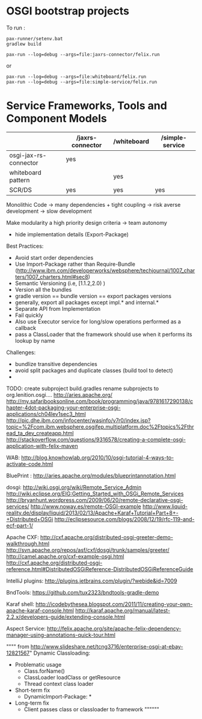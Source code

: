 OSGI bootstrap projects
==========

To run :

```
pax-runner/setenv.bat
gradlew build
```

```
pax-run --log=debug --args=file:jaxrs-connector/felix.run
```
or
```
pax-run --log=debug --args=file:whiteboard/felix.run
pax-run --log=debug --args=file:simple-service/felix.run
```



Service Frameworks, Tools and Component Models
==========
|                      | /jaxrs-connector  | /whiteboard | /simple-service  |
| -------------------- |-------------------|-------------|-------------|
| osgi-jax-rs-connector| yes               |             |
| whiteboard pattern   |                   |  yes        |
| SCR/DS               | yes               |  yes         |     yes       |


Monolithic Code -> many dependencies + tight coupling -> risk averse development -> slow development

Make modularity a high priority design criteria -> team autonomy
 - hide implementation details (Export-Package)

Best Practices:
 - Avoid start order dependencies
 - Use Import-Package rather than Require-Bundle (http://www.ibm.com/developerworks/websphere/techjournal/1007_charters/1007_charters.html#sec8)
 - Semantic Versioning (i.e, [1.1.2,2.0) )
 - Version all the bundles
 - gradle version == bundle version == export packages versions
 - generally, export all packages except impl.* and internal.*
 - Separate API from Implementation
 - Fail quickly
 - Also use Executor service for long/slow operations performed as a callback
 - pass a ClassLoader that the framework should use when it performs its lookup by name


Challenges:
 - bundlize transitive dependencies
 - avoid split packages and duplicate classes (build tool to detect)
 -


TODO:
create subproject build.gradles
rename subprojects to org.lenition.osgi....
http://aries.apache.org/
http://my.safaribooksonline.com/book/programming/java/9781617290138/chapter-4dot-packaging-your-enterprise-osgi-applications/ch04lev1sec3_html
http://pic.dhe.ibm.com/infocenter/wasinfo/v7r0/index.jsp?topic=%2Fcom.ibm.websphere.osgifep.multiplatform.doc%2Ftopics%2Fthread_ta_dev_createapp.html
http://stackoverflow.com/questions/9316578/creating-a-complete-osgi-application-with-felix-maven


WAB:
http://blog.knowhowlab.org/2010/10/osgi-tutorial-4-ways-to-activate-code.html

BluePrint :
http://aries.apache.org/modules/blueprintannotation.html

dosgi:
http://wiki.osgi.org/wiki/Remote_Service_Admin
http://wiki.eclipse.org/EIG:Getting_Started_with_OSGi_Remote_Services
http://bryanhunt.wordpress.com/2009/06/20/remote-declarative-osgi-services/
http://www.noway.es/remote-OSGI-example
http://www.liquid-reality.de/display/liquid/2013/02/13/Apache+Karaf+Tutorial+Part+8+-+Distributed+OSGi
http://eclipsesource.com/blogs/2008/12/19/rfc-119-and-ecf-part-1/

Apache CXF:
http://cxf.apache.org/distributed-osgi-greeter-demo-walkthrough.html
http://svn.apache.org/repos/asf/cxf/dosgi/trunk/samples/greeter/
http://camel.apache.org/cxf-example-osgi.html
http://cxf.apache.org/distributed-osgi-reference.html#DistributedOSGiReference-DistributedOSGiReferenceGuide

IntelliJ plugins:
http://plugins.jetbrains.com/plugin/?webide&id=7009

BndTools:
https://github.com/tux2323/bndtools-gradle-demo

Karaf shell:
http://icodebythesea.blogspot.com/2011/11/creating-your-own-apache-karaf-console.html
http://karaf.apache.org/manual/latest-2.2.x/developers-guide/extending-console.html

Aspect Service:
http://felix.apache.org/site/apache-felix-dependency-manager-using-annotations-quick-tour.html

"""" from http://www.slideshare.net/tcng3716/enterprise-osgi-at-ebay-12821567"
Dynamic Classloading:
- Problematic usage
   - Class.forName()
   - ClassLoader loadClass or getResource
   - Thread context class loader
- Short-term fix
   - DynamicImport-Package: *
- Long-term fix
   - Client passes class or classloader to framework
""""""
